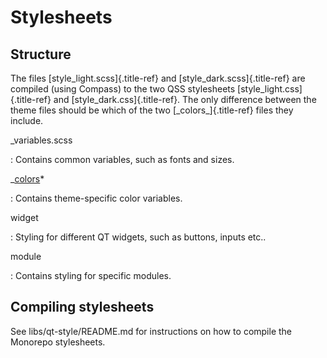 # Stylesheets

## Structure

The files [style_light.scss]{.title-ref} and
[style_dark.scss]{.title-ref} are compiled (using Compass) to the two
QSS stylesheets [style_light.css]{.title-ref} and
[style_dark.css]{.title-ref}. The only difference between the theme
files should be which of the two [\_colors\_]{.title-ref} files they
include.

\_variables.scss

:   Contains common variables, such as fonts and sizes.

\_[colors]()\*

:   Contains theme-specific color variables.

widget

:   Styling for different QT widgets, such as buttons, inputs etc..

module

:   Contains styling for specific modules.

## Compiling stylesheets

See libs/qt-style/README.md for instructions on how to compile the Monorepo stylesheets.